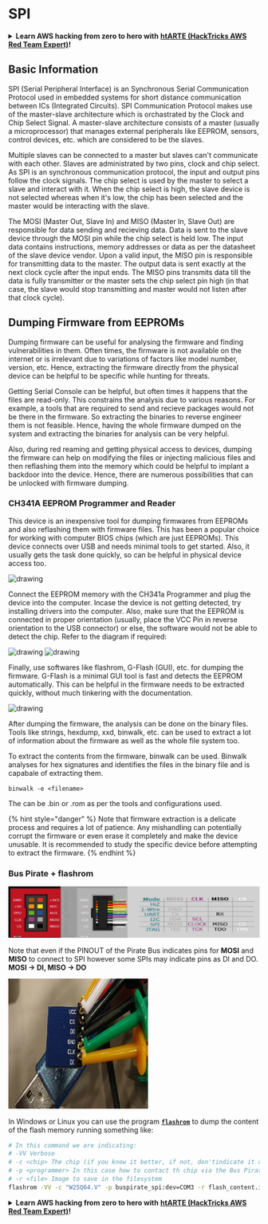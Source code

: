 # SPI

<details>

<summary><strong>Learn AWS hacking from zero to hero with</strong> <a href="https://training.hacktricks.xyz/courses/arte"><strong>htARTE (HackTricks AWS Red Team Expert)</strong></a><strong>!</strong></summary>

Other ways to support HackTricks:

* If you want to see your **company advertised in HackTricks** or **download HackTricks in PDF** Check the [**SUBSCRIPTION PLANS**](https://github.com/sponsors/carlospolop)!
* Get the [**official PEASS & HackTricks swag**](https://peass.creator-spring.com)
* Discover [**The PEASS Family**](https://opensea.io/collection/the-peass-family), our collection of exclusive [**NFTs**](https://opensea.io/collection/the-peass-family)
* **Join the** 💬 [**Discord group**](https://discord.gg/hRep4RUj7f) or the [**telegram group**](https://t.me/peass) or **follow** us on **Twitter** 🐦 [**@carlospolopm**](https://twitter.com/hacktricks\_live)**.**
* **Share your hacking tricks by submitting PRs to the** [**HackTricks**](https://github.com/carlospolop/hacktricks) and [**HackTricks Cloud**](https://github.com/carlospolop/hacktricks-cloud) github repos.

</details>

## Basic Information

SPI (Serial Peripheral Interface) is an Synchronous Serial Communication Protocol used in embedded systems for short distance communication between ICs (Integrated Circuits). SPI Communication Protocol makes use of the master-slave architecture which is orchastrated by the Clock and Chip Select Signal. A master-slave architecture consists of a master (usually a microprocessor) that manages external peripherals like EEPROM, sensors, control devices, etc. which are considered to be the slaves.

Multiple slaves can be connected to a master but slaves can't communicate with each other. Slaves are administrated by two pins, clock and chip select. As SPI is an synchronous communication protocol, the input and output pins follow the clock signals. The chip select is used by the master to select a slave and interact with it. When the chip select is high, the slave device is not selected whereas when it's low, the chip has been selected and the master would be interacting with the slave.

The MOSI (Master Out, Slave In) and MISO (Master In, Slave Out) are responsible for data sending and recieving data. Data is sent to the slave device through the MOSI pin while the chip select is held low. The input data contains instructions, memory addresses or data as per the datasheet of the slave device vendor. Upon a valid input, the MISO pin is responsible for transmitting data to the master. The output data is sent exactly at the next clock cycle after the input ends. The MISO pins transmits data till the data is fully transmitter or the master sets the chip select pin high (in that case, the slave would stop transmitting and master would not listen after that clock cycle).

## Dumping Firmware from EEPROMs

Dumping firmware can be useful for analysing the firmware and finding vulnerabilities in them. Often times, the firmware is not available on the internet or is irrelevant due to variations of factors like model number, version, etc. Hence, extracting the firmware directly from the physical device can be helpful to be specific while hunting for threats.

Getting Serial Console can be helpful, but often times it happens that the files are read-only. This constrains the analysis due to various reasons. For example, a tools that are required to send and recieve packages would not be there in the firmware. So extracting the binaries to reverse engineer them is not feasible. Hence, having the whole firmware dumped on the system and extracting the binaries for analysis can be very helpful.

Also, during red reaming and getting physical access to devices, dumping the firmware can help on modifying the files or injecting malicious files and then reflashing them into the memory which could be helpful to implant a backdoor into the device. Hence, there are numerous possibilities that can be unlocked with firmware dumping.

### CH341A EEPROM Programmer and Reader

This device is an inexpensive tool for dumping firmwares from EEPROMs and also reflashing them with firmware files. This has been a popular choice for working with computer BIOS chips (which are just EEPROMs). This device connects over USB and needs minimal tools to get started. Also, it usually gets the task done quickly, so can be helpful in physical device access too.

![drawing](../../.gitbook/assets/board\_image\_ch341a.jpg)

Connect the EEPROM memory with the CH341a Programmer and plug the device into the computer. Incase the device is not getting detected, try installing drivers into the computer. Also, make sure that the EEPROM is connected in proper orientation (usually, place the VCC Pin in reverse orientation to the USB connector) or else, the software would not be able to detect the chip. Refer to the diagram if required:

![drawing](../../.gitbook/assets/connect\_wires\_ch341a.jpg) ![drawing](../../.gitbook/assets/eeprom\_plugged\_ch341a.jpg)

Finally, use softwares like flashrom, G-Flash (GUI), etc. for dumping the firmware. G-Flash is a minimal GUI tool is fast and detects the EEPROM automatically. This can be helpful in the firmware needs to be extracted quickly, without much tinkering with the documentation.

![drawing](../../.gitbook/assets/connected\_status\_ch341a.jpg)

After dumping the firmware, the analysis can be done on the binary files. Tools like strings, hexdump, xxd, binwalk, etc. can be used to extract a lot of information about the firmware as well as the whole file system too.

To extract the contents from the firmware, binwalk can be used. Binwalk analyses for hex signatures and identifies the files in the binary file and is capabale of extracting them.

```
binwalk -e <filename>  
```

The can be .bin or .rom as per the tools and configurations used.

{% hint style="danger" %}
Note that firmware extraction is a delicate process and requires a lot of patience. Any mishandling can potentially corrupt the firmware or even erase it completely and make the device unusable. It is recommended to study the specific device before attempting to extract the firmware.
{% endhint %}

### Bus Pirate + flashrom

![](<../../.gitbook/assets/image (910).png>)

Note that even if the PINOUT of the Pirate Bus indicates pins for **MOSI** and **MISO** to connect to SPI however some SPIs may indicate pins as DI and DO. **MOSI -> DI, MISO -> DO**

![](<../../.gitbook/assets/image (360).png>)

In Windows or Linux you can use the program [**`flashrom`**](https://www.flashrom.org/Flashrom) to dump the content of the flash memory running something like:

```bash
# In this command we are indicating:
# -VV Verbose
# -c <chip> The chip (if you know it better, if not, don'tindicate it and the program might be able to find it)
# -p <programmer> In this case how to contact th chip via the Bus Pirate
# -r <file> Image to save in the filesystem
flashrom -VV -c "W25Q64.V" -p buspirate_spi:dev=COM3 -r flash_content.img
```

<details>

<summary><strong>Learn AWS hacking from zero to hero with</strong> <a href="https://training.hacktricks.xyz/courses/arte"><strong>htARTE (HackTricks AWS Red Team Expert)</strong></a><strong>!</strong></summary>

Other ways to support HackTricks:

* If you want to see your **company advertised in HackTricks** or **download HackTricks in PDF** Check the [**SUBSCRIPTION PLANS**](https://github.com/sponsors/carlospolop)!
* Get the [**official PEASS & HackTricks swag**](https://peass.creator-spring.com)
* Discover [**The PEASS Family**](https://opensea.io/collection/the-peass-family), our collection of exclusive [**NFTs**](https://opensea.io/collection/the-peass-family)
* **Join the** 💬 [**Discord group**](https://discord.gg/hRep4RUj7f) or the [**telegram group**](https://t.me/peass) or **follow** us on **Twitter** 🐦 [**@carlospolopm**](https://twitter.com/hacktricks\_live)**.**
* **Share your hacking tricks by submitting PRs to the** [**HackTricks**](https://github.com/carlospolop/hacktricks) and [**HackTricks Cloud**](https://github.com/carlospolop/hacktricks-cloud) github repos.

</details>
